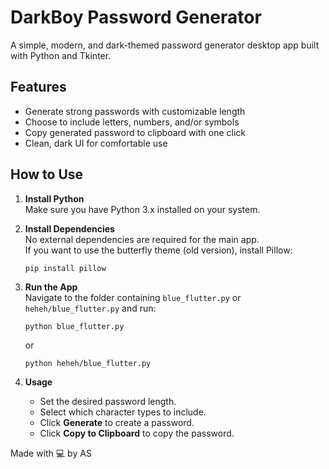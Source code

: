 # DarkBoy Password Generator
A simple, modern, and dark-themed password generator desktop app built with Python and Tkinter.

## Features

- Generate strong passwords with customizable length
- Choose to include letters, numbers, and/or symbols
- Copy generated password to clipboard with one click
- Clean, dark UI for comfortable use

## How to Use

1. **Install Python**  
   Make sure you have Python 3.x installed on your system.

2. **Install Dependencies**  
   No external dependencies are required for the main app.  
   If you want to use the butterfly theme (old version), install Pillow:
   ```
   pip install pillow
   ```

3. **Run the App**  
   Navigate to the folder containing `blue_flutter.py` or `heheh/blue_flutter.py` and run:
   ```
   python blue_flutter.py
   ```
   or
   ```
   python heheh/blue_flutter.py
   ```

4. **Usage**  
   - Set the desired password length.
   - Select which character types to include.
   - Click **Generate** to create a password.
   - Click **Copy to Clipboard** to copy the password.

Made with 💻 by AS
